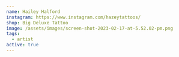 ```yaml
---
name: Hailey Halford
instagram: https://www.instagram.com/hazeytattoos/
shop: Big Deluxe Tattoo
image: /assets/images/screen-shot-2023-02-17-at-5.52.02-pm.png
tags:
  - artist
active: true
---
```

